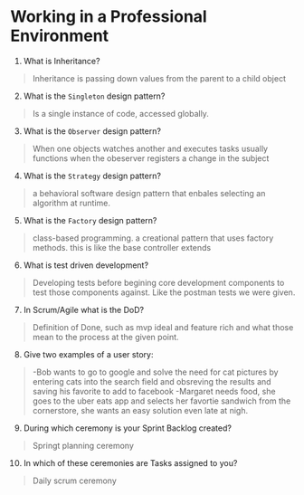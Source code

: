 # Working in a Professional Environment
01. What is Inheritance?

> Inheritance is passing down values from the parent to a child object

02. What is the `Singleton` design pattern?

> Is a single instance of code, accessed globally. 

03. What is the `Observer` design pattern?

> When one objects watches another and executes tasks usually functions when the obeserver registers a change in the subject

04. What is the `Strategy` design pattern?

> a behavioral software design pattern that enbales selecting an algorithm at runtime. 

05. What is the `Factory` design pattern?

> class-based programming. a creational pattern that uses factory methods. this is like the base controller extends

06. What is test driven development?

> Developing tests before begining core development components to test those components against. Like the postman tests we were given.

07. In Scrum/Agile what is the DoD?

> Definition of Done, such as mvp ideal and feature rich and what those mean to the process at the given point.

08. Give two examples of a user story:

> -Bob wants to go to google and solve the need for cat pictures by entering cats into the search field and obsreving the results and saving his favorite to add to facebook
  -Margaret needs food, she goes to the uber eats app and selects her favortie sandwich from the cornerstore, she wants an easy solution even late at nigh.

09. During which ceremony is your Sprint Backlog created?

> Springt planning ceremony

10. In which of these ceremonies are Tasks assigned to you?

> Daily scrum ceremony
